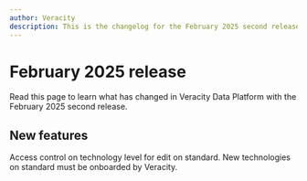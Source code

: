 ```yaml
---
author: Veracity
description: This is the changelog for the February 2025 second release of Data Platform.
---
```


# February 2025 release
Read this page to learn what has changed in Veracity Data Platform with the February 2025 second release.

## New features
Access control on technology level for edit on standard. New technologies on standard must be onboarded by Veracity.
